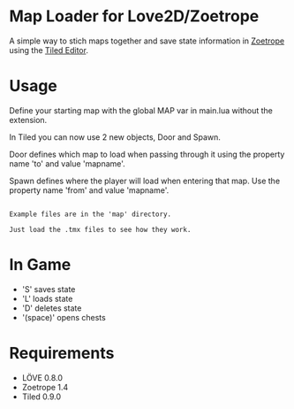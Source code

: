 Map Loader for Love2D/Zoetrope
=============

A simple way to stich maps together and save state information in [Zoetrope](http://libzoetrope.org) using the [Tiled Editor](http://www.mapeditor.org/).

Usage
=============
Define your starting map with the global MAP var in main.lua without the extension.

In Tiled you can now use 2 new objects, Door and Spawn.

Door defines which map to load when passing through it using the property name 'to' and value 'mapname'.

Spawn defines where the player will load when entering that map. Use the property name 'from' and value 'mapname'.

```

Example files are in the 'map' directory.

Just load the .tmx files to see how they work.

```

In Game
=============
* 'S' saves state
* 'L' loads state
* 'D' deletes state
* '(space)' opens chests

Requirements
=============
* LÖVE 0.8.0
* Zoetrope 1.4
* Tiled 0.9.0
